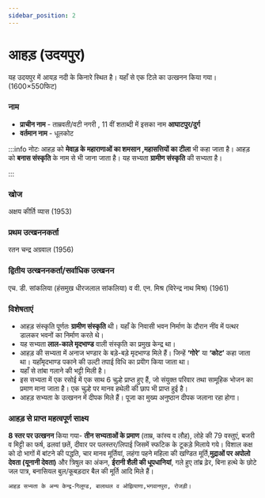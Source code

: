 ```yaml
---
sidebar_position: 2
---
```



# आहड़ (उदयपुर)
यह उदयपुर में आयड़ नदी के किनारे स्थित है। यहाँ से एक टिले का उत्खनन किया गया। (1600×550फिट)


### नाम
- **प्राचीन नाम** - ताम्रवती/वटी नगरी , 11 वीं शताब्दी में इसका नाम **आघाटपुर/दुर्ग**
- **वर्तमान नाम** - धूलकोट

:::info नोटः 
आहड़ को **मेवाड़ के महाराणाओं का शमसान ,महासत्तियों का टीला** भी कहा जाता है। आहड़ को **बनास संस्कृति** के नाम से भी जाना जाता है। यह सभ्यता **ग्रामीण संस्कृति** की सभ्यता है।

:::


### खोज
अक्षय कीर्ति व्यास (1953)

### प्रथम उत्खननकर्ता
रतन चन्द्र अग्रवाल (1956)


### द्वितीय उत्खननकर्ता/सर्वाधिक उत्खनन
एच. डी. सांकलिया (हंसमुख धीरजलाल सांकलिया) व वी. एन. मिश्र (विरेन्द्र नाथ मिश्र) (1961)


### विशेषताएं
- आहड़ संस्कृति पूर्णतः **ग्रामीण संस्कृति** थी। यहाँ के निवासी भवन निर्माण के दौरान नींव में पत्थर डालकर भवनों का निर्माण करते थे।
- यह सभ्यता **लाल-काले मृदभाण्ड** वाली संस्कृति का प्रमुख केन्द्र था।
- आहड़ की सभ्यता में अनाज भण्डार के बड़े-बड़े मृदभाण्ड मिले हैं। जिन्हें **‘गोरे’** या **‘कोट’** कहा जाता था। यहाँमृदभाण्ड पकाने की उल्टी तपाई विधि का प्रयोेग किया जाता था।
- यहाँ से तांबा गलाने की भट्टी मिली है।
- इस सभ्यता में एक रसोई में एक साथ 6 चुल्हे प्राप्त हुए हैं, जो संयुक्त परिवार तथा सामूहिक भोजन का प्रमाण माना जाता है। एक चुल्हे पर मानव हथेली की छाप भी प्राप्त हुई है।
- आहड़ सभ्यता के उत्खनन में दीपक मिले हैं। पूजा का मुख्य अनुष्ठान दीपक जलाना रहा होगा।


### आहड़ से प्राप्त महत्वपूर्ण साक्ष्य
**8 स्तर पर उत्खनन** किया गया- **तीन सभ्यताओं के प्रमाण** (ताम्र, कांस्य व लौह), लोहे की 79 वस्तुएं, बजरी व मिट्टी का फर्ष, ढलवां छतें, दीवार पर पलस्तर/लिपाई जिसमें स्फटिक के टूकड़े मिलाये गये। विशाल कक्ष को दो भागों में बांटने की पद्धति, चार मानव मूर्तियां, लहंगा पहने महिला की खण्डित मूर्ति,**मुद्राओं पर अपोलो देवता (यूनानी देवता)** और त्रिषुल का अंकन, **ईरानी शैली की धूपधानियां**, गले हुए तांब्र ढ़ेर, बिना हत्थे के छोटे जल पात्र, बनासियल बुल/कूबड़दार बैल की मूर्ति आदि मिले हैं।

```
आहड़ सभ्यता के अन्य केन्द्र-गिलूण्ड, बालाथल व ओझियाणा,भगवानपुरा, रोजड़ी।
```